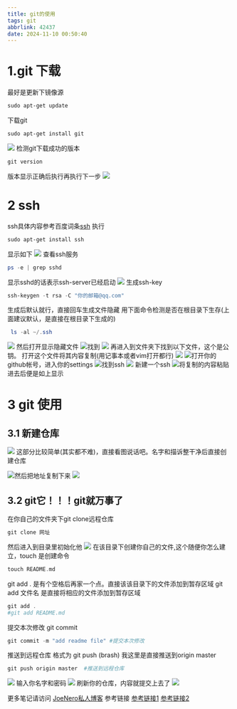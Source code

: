 ```yaml
---
title: git的使用
tags: git
abbrlink: 42437
date: 2024-11-10 00:50:40
---
```


# 1.git 下载
最好是更新下镜像源

```powershell
sudo apt-get update
```
下载git
```powershell
sudo apt-get install git
```
![](https://i-blog.csdnimg.cn/blog_migrate/57610ea2389eed7f411f029a43c3c8b5.png)
检测git下载成功的版本

```powershell
git version
```
版本显示正确后执行再执行下一步
![](https://i-blog.csdnimg.cn/blog_migrate/804594cf93c6f0f70dbe0f7e487fed39.png)
# 2 ssh 
ssh具体内容参考百度词条[ssh](https://baike.baidu.com/item/SSH/10407)
执行

```powershell
sudo apt-get install ssh 
```
显示如下
![](https://i-blog.csdnimg.cn/blog_migrate/2d7bb5fce1275523d01140a2a1c01424.png)
查看ssh服务
```powershell
ps -e | grep sshd
```
显示sshd的话表示ssh-server已经启动
![](https://i-blog.csdnimg.cn/blog_migrate/ccac9456c7008cd8439c45c645c8c26e.png)
生成ssh-key
```powershell
ssh-keygen -t rsa -C "你的邮箱@qq.com"
```
生成后默认就行，直接回车生成文件隐藏
用下面命令检测是否在根目录下生存(上面建议默认，是直接在根目录下生成的)

```powershell
 ls -al ~/.ssh
```
![](https://i-blog.csdnimg.cn/blog_migrate/de0994ad8d808f189ed4ec9030615e3b.png)
然后打开显示隐藏文件
![](https://i-blog.csdnimg.cn/blog_migrate/eb47eba16f9a712bd8047524f5f5eb84.png)找到
![](https://i-blog.csdnimg.cn/blog_migrate/bcc065d14a29d13598f4d56647b41ed2.png)
再进入到文件夹下找到以下文件，这个是公钥。
打开这个文件将其内容复制(用记事本或者vim打开都行)
![](https://i-blog.csdnimg.cn/blog_migrate/7c0c0e8b5c356f45ba34f74f38fd475a.png)
![](https://i-blog.csdnimg.cn/blog_migrate/c787fd589d622eef983fe42f02857eff.png)打开你的github帐号，进入你的settings
![](https://i-blog.csdnimg.cn/blog_migrate/c948ad84b69384cd61385fe7347ad056.png)找到ssh
![](https://i-blog.csdnimg.cn/blog_migrate/978cb04f1e14a96e65df43568252c90d.png)
新建一个ssh
![](https://i-blog.csdnimg.cn/blog_migrate/df880886f641c1af1f64f360b189b121.png)将复制的内容粘贴进去后便是如上显示
# 3 git 使用
## 3.1 新建仓库
![](https://i-blog.csdnimg.cn/blog_migrate/d9eb93e958f4078d7cbca14191487f6d.png)
这部分比较简单(其实都不难)，直接看图说话吧。名字和描诉整干净后直接创建仓库

![](https://i-blog.csdnimg.cn/blog_migrate/4eb16a6a5731d31d61aea7dca0a0c4eb.png)然后把地址复制下来
![](https://i-blog.csdnimg.cn/blog_migrate/460b2d3f06233ee1b0a8aaade07a981e.png)
## 3.2 git它！！！git就万事了
在你自己的文件夹下git clone远程仓库
```powershell
git clone 网址
```
然后进入到目录里初始化他
![](https://i-blog.csdnimg.cn/blog_migrate/36735234074ff0312a22d082cb636779.png)
在该目录下创建你自己的文件,这个随便你怎么建立，touch 是创建命令

```cpp
touch README.md
```
git add .  是有个空格后再家一个点。直接该该目录下的文件添加到暂存区域
git add 文件名  是直接将相应的文件添加到暂存区域
```powershell
git add .
#git add README.md
```
提交本次修改
git commit

```powershell
git commit -m "add readme file" #提交本次修改
```
推送到远程仓库
格式为 git push (brash) 我这里是直接推送到origin master
```powershell
git push origin master	#推送到远程仓库
```



![](https://i-blog.csdnimg.cn/blog_migrate/e1c8ad0468251a3f08b6c1b1de785d3e.png)
输入你名字和密码
![](https://i-blog.csdnimg.cn/blog_migrate/524377bf2fdf3cca28cc2a639e873c5a.png)
刷新你的仓库，内容就提交上去了
![](https://i-blog.csdnimg.cn/blog_migrate/d4fb82ae9b4940d3130cff0c98c91b05.png)


更多笔记请访问
[JoeNero私人博客](https://joenero.github.io)
参考链接
[参考链接1](https://blog.csdn.net/wxy540843763/article/details/80197301)
[参考链接2](https://blog.csdn.net/qicheng777/article/details/74724015)
